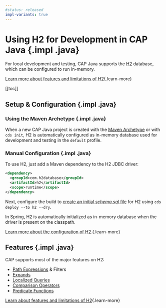 ```yaml
---
#status: released
impl-variants: true
---
```


<div markdown="1" class="impl java">

# Using H2 for Development in CAP Java  {.impl .java}

For local development and testing, CAP Java supports the [H2](https://www.h2database.com/) database, which can be configured to run in-memory.

[Learn more about features and limitations of H2](../java/persistence-services#h2){.learn-more}

[[toc]]

## Setup & Configuration {.impl .java}

### Using the Maven Archetype {.impl .java}

When a new CAP Java project is created with the [Maven Archetype](../java/development/#the-maven-archetype) or with `cds init`,
H2 is automatically configured as in-memory database used for development and testing in the `default` profile.

### Manual Configuration {.impl .java}

To use H2, just add a Maven dependency to the H2 JDBC driver:

```xml
<dependency>
  <groupId>com.h2database</groupId>
  <artifactId>h2</artifactId>
  <scope>runtime</scope>
</dependency>
```

Next, configure the build to [create an initial _schema.sql_ file](../java/persistence-services#initial-database-schema-1) for H2 using `cds deploy --to h2 --dry`.

In Spring, H2 is automatically initialized as in-memory database when the driver is present on the classpath.

[Learn more about the configuration of H2 ](../java/persistence-services#h2){.learn-more}

## Features {.impl .java}

CAP supports most of the major features on H2:

* [Path Expressions](../java/query-api#path-expressions) & Filters
* [Expands](../java/query-api#projections)
* [Localized Queries](../guides/localized-data#read-operations)
* [Comparison Operators](../java/query-api#comparison-operators)
* [Predicate Functions](../java/query-api#predicate-functions)

[Learn about features and limitations of H2](../java/persistence-services#h2){.learn-more}

</div>

